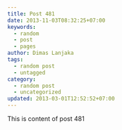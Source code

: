 ```yaml
---
title: Post 481
date: 2013-11-03T08:32:25+07:00
keywords:
  - random
  - post
  - pages
author: Dimas Lanjaka
tags:
  - random post
  - untagged
category:
  - random post
  - uncategorized
updated: 2013-03-01T12:52:52+07:00
---
```

This is content of post 481